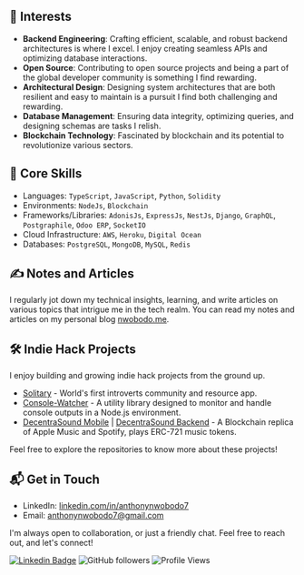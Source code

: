 ## 🌱 Interests
- **Backend Engineering**: Crafting efficient, scalable, and robust backend architectures is where I excel. I enjoy creating seamless APIs and optimizing database interactions.
- **Open Source**: Contributing to open source projects and being a part of the global developer community is something I find rewarding.
- **Architectural Design**: Designing system architectures that are both resilient and easy to maintain is a pursuit I find both challenging and rewarding.
- **Database Management**: Ensuring data integrity, optimizing queries, and designing schemas are tasks I relish.
- **Blockchain Technology**: Fascinated by blockchain and its potential to revolutionize various sectors.

## 💼 Core Skills
- Languages: `TypeScript`, `JavaScript`, `Python`, `Solidity`
- Environments: `NodeJs`, `Blockchain`
- Frameworks/Libraries: `AdonisJs`, `ExpressJs`, `NestJs`, `Django`, `GraphQL`, `Postgraphile`, `Odoo ERP`, `SocketIO`
- Cloud Infrastructure: `AWS`, `Heroku`, `Digital Ocean`
- Databases: `PostgreSQL`, `MongoDB`, `MySQL`, `Redis`

## ✍️ Notes and Articles
I regularly jot down my technical insights, learning, and write articles on various topics that intrigue me in the tech realm. You can read my notes and articles on my personal blog [nwobodo.me](https://nwobodo.me).
  
## 🛠️ Indie Hack Projects
I enjoy building and growing indie hack projects from the ground up.

- [Solitary](https://solitary.life/) - World's first introverts community and resource app.
- [Console-Watcher](https://www.npmjs.com/package/console-watcher) - A utility library designed to monitor and handle console outputs in a Node.js environment.
- [DecentraSound Mobile](https://github.com/francosion042/DecentraSound-Mobile) | [DecentraSound Backend](https://github.com/francosion042/DecentraSound-Backend) - A Blockchain replica of Apple Music and Spotify, plays ERC-721 music tokens.

Feel free to explore the repositories to know more about these projects!

## 📬 Get in Touch
- LinkedIn: [linkedin.com/in/anthonynwobodo7](https://linkedin.com/in/anthony-nwobodo)
- Email: [anthonynwobodo7@gmail.com](mailto:anthonynwobodo7@gmail.com)

I'm always open to collaboration, or just a friendly chat. Feel free to reach out, and let's connect!

[![Linkedin Badge](https://img.shields.io/badge/-Anthony-blue?style=flat&logo=Linkedin&logoColor=white&link=https://www.linkedin.com/in/anthony-nwobodo/)](https://www.linkedin.com/in/anthony-nwobodo/)
![GitHub followers](https://img.shields.io/github/followers/francosion042)
![Profile Views](https://komarev.com/ghpvc/?username=francosion042&label=Profile%20views&color=0e75b6&style=flat)


